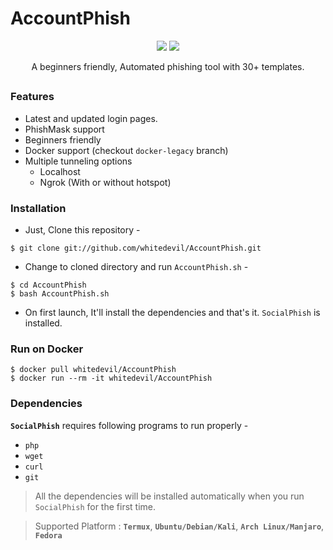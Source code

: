 # AccountPhish
<!-- AccountPhish -->


<p align="center">
  <img src="https://img.shields.io/badge/Version-2.1-green?style=for-the-badge">
  <img src="https://img.shields.io/github/license/whitedevil/AccountPhish?style=for-the-badge">

<p align="center">A beginners friendly, Automated phishing tool with 30+ templates.</p>

##

### Features

- Latest and updated login pages.
- PhishMask support 
- Beginners friendly
- Docker support (checkout `docker-legacy` branch)
- Multiple tunneling options
  - Localhost
  - Ngrok (With or without hotspot)


### Installation

- Just, Clone this repository -
```
$ git clone git://github.com/whitedevil/AccountPhish.git
```

- Change to cloned directory and run `AccountPhish.sh` -
```
$ cd AccountPhish
$ bash AccountPhish.sh
```

- On first launch, It'll install the dependencies and that's it. `SocialPhish` is installed.

### Run on Docker
```
$ docker pull whitedevil/AccountPhish
$ docker run --rm -it whitedevil/AccountPhish
```

### Dependencies

**`SocialPhish`** requires following programs to run properly - 
- `php`
- `wget`
- `curl`
- `git`

> All the dependencies will be installed automatically when you run `SocialPhish` for the first time.

> Supported Platform : **`Termux`**, **`Ubuntu/Debian/Kali`**, **`Arch Linux/Manjaro`**, **`Fedora`**
